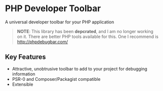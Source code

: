 PHP Developer Toolbar
=====================

A universal developer toolbar for your PHP application

> **NOTE**: This library has been **depcrated**, and I am no longer working on it. There are better PHP tools available for this.  One I recommend is <http://phpdebugbar.com/>

Key Features
------------
* Attractive, unobtrusive toolbar to add to your project for debugging information
* PSR-0 and Composer/Packagist compatible
* Extensible

